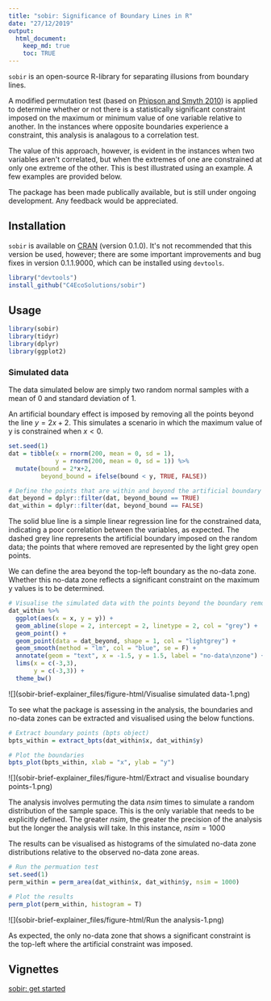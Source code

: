 ```yaml
---
title: "sobir: Significance of Boundary Lines in R"
date: "27/12/2019"
output: 
  html_document:
    keep_md: true
    toc: TRUE
---
```





`sobir` is an open-source R-library for separating illusions from boundary lines. 

A modified permutation test (based on [Phipson and Smyth 2010](http://www.statsci.org/smyth/pubs/PermPValuesPreprint.pdf)) is applied to determine whether or not there is a statistically significant constraint imposed on the maximum or minimum value of one variable relative to another. In the instances where opposite boundaries experience a constraint, this analysis is analagous to a correlation test. 

The value of this approach, however, is evident in the instances when two variables aren't correlated, but when the extremes of one are constrained at only one extreme of the other. This is best illustrated using an example. A few examples are provided below. 

The package has been made publically available, but is still under ongoing development. Any feedback would be appreciated. 

## Installation

`sobir` is available on [CRAN](https://cran.r-project.org/) (version 0.1.0). It's not recommended that this version be used, however; there are some important improvements and bug fixes in version 0.1.1.9000, which can be installed using `devtools`. 


```r
library("devtools")
install_github("C4EcoSolutions/sobir")
```


## Usage


```r
library(sobir)
library(tidyr)
library(dplyr)
library(ggplot2)
```

### Simulated data

The data simulated below are simply two random normal samples with a mean of 0 and standard deviation of 1. 

An artificial boundary effect is imposed by removing all the points beyond the line $y = 2x + 2$. This simulates a scenario in which the maximum value of y is constrained when $x < 0$. 


```r
set.seed(1)
dat = tibble(x = rnorm(200, mean = 0, sd = 1),
             y = rnorm(200, mean = 0, sd = 1)) %>%
  mutate(bound = 2*x+2,
         beyond_bound = ifelse(bound < y, TRUE, FALSE))

# Define the points that are within and beyond the artificial boundary line
dat_beyond = dplyr::filter(dat, beyond_bound == TRUE)
dat_within = dplyr::filter(dat, beyond_bound == FALSE)
```

The solid blue line is a simple linear regression line for the constrained data, indicating a poor correlation between the variables, as expected. The dashed grey line represents the artificial boundary imposed on the random data; the points that where removed are represented by the light grey open points. 

We can define the area beyond the top-left boundary as the no-data zone. Whether this no-data zone reflects a significant constraint on the maximum y values is to be determined. 


```r
# Visualise the simulated data with the points beyond the boundary removed
dat_within %>%
  ggplot(aes(x = x, y = y)) +
  geom_abline(slope = 2, intercept = 2, linetype = 2, col = "grey") +
  geom_point() +
  geom_point(data = dat_beyond, shape = 1, col = "lightgrey") +
  geom_smooth(method = "lm", col = "blue", se = F) +
  annotate(geom = "text", x = -1.5, y = 1.5, label = "no-data\nzone") +
  lims(x = c(-3,3),
       y = c(-3,3)) +
  theme_bw() 
```

![](sobir-brief-explainer_files/figure-html/Visualise simulated data-1.png)<!-- -->

To see what the package is assessing in the analysis, the boundaries and no-data zones can be extracted and visualised using the below functions. 


```r
# Extract boundary points (bpts object)
bpts_within = extract_bpts(dat_within$x, dat_within$y)

# Plot the boundaries
bpts_plot(bpts_within, xlab = "x", ylab = "y") 
```

![](sobir-brief-explainer_files/figure-html/Extract and visualise boundary points-1.png)<!-- -->

The analysis involves permuting the data $nsim$ times to simulate a random distribution of the sample space. This is the only variable that needs to be explicitly defined. The greater $nsim$, the greater the precision of the analysis but the longer the analysis will take. In this instance, $nsim = 1000$

The results can be visualised as histograms of the simulated no-data zone distributions relative to the observed no-data zone areas.


```r
# Run the permuation test
set.seed(1)
perm_within = perm_area(dat_within$x, dat_within$y, nsim = 1000)

# Plot the results
perm_plot(perm_within, histogram = T)
```

![](sobir-brief-explainer_files/figure-html/Run the analysis-1.png)<!-- -->

As expected, the only no-data zone that shows a significant constraint is the top-left where the artificial constraint was imposed. 

## Vignettes

[sobir: get started](https://github.com/C4EcoSolutions/sobir/tree/master/vignettes)
